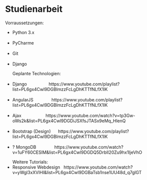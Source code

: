 # Studienarbeit

Vorraussetzungen: <br>
<ul>
  <li>Python 3.x</li>
  <li>PyCharme</li>
  <li>Git</li>
  <li>Django</li>
</ul>  
 
 <ul>
 Geplante Technologien:<br>
  <li>Django                  https://www.youtube.com/playlist?list=PL6gx4Cwl9DGBlmzzFcLgDhKTTfNLfX1IK</li>
  <li>AngularJS               https://www.youtube.com/playlist?list=PL6gx4Cwl9DGBlmzzFcLgDhKTTfNLfX1IK</li>
  <li>Ajax                    https://www.youtube.com/watch?v=tp3Gw-oWs2k&list=PL6gx4Cwl9DGDiJSXfsJTASx9eMq_HlenQ</li>
  <li>Bootstrap (Design)      https://www.youtube.com/playlist?list=PL6gx4Cwl9DGBlmzzFcLgDhKTTfNLfX1IK</li>
  <li>? MongoDB               https://www.youtube.com/watch?v=1uFY60CESlM&list=PL6gx4Cwl9DGDQ5DrbIl20Zu9hx1IjeVhO</li>
</ul>



<ul>
Weitere Tutorials:<br>
 <li>Responsive Webdesign   https://www.youtube.com/watch?v=yWgl3xXVlHI&list=PL6gx4Cwl9DGBaTsb1nse1UU48d_q7glGT</li>
  </ul>
